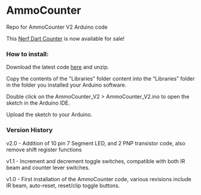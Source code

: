 # AmmoCounter
Repo for AmmoCounter V2 Arduino code

This [Nerf Dart Counter](http://ammocounter.com/ "Nerf Dart Counter") is now available for sale!

### How to install:
Download the latest code [here](https://github.com/nathanieldeal/AmmoCounter-V2/archive/master.zip) and unzip.

Copy the contents of the "Libraries" folder content into the “Libraries” folder in the folder you installed your Arduino software.

Double click on the AmmoCounter_V2 > AmmoCounter_V2.ino to open the sketch in the Arduino IDE.

Upload the sketch to your Arduino.

### Version History

v2.0 - Addition of 10 pin 7 Segment LED, and 2 PNP transistor code, also remove shift register functions

v1.1 - Increment and decrement toggle switches, compatible with both IR beam and counter lever switches.

v1.0 - First installation of the AmmoCounter code, various revisions include IR beam, auto-reset, reset/clip toggle buttons.